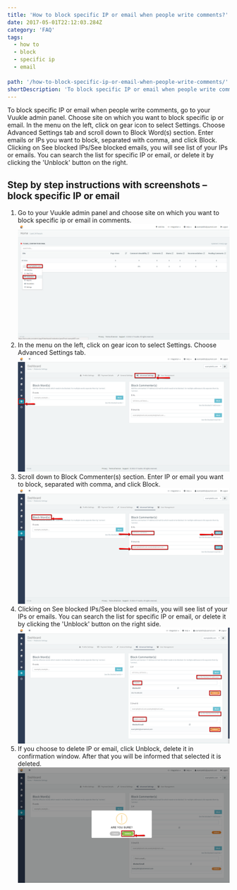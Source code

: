 ```yaml
---
title: 'How to block specific IP or email when people write comments?'
date: 2017-05-01T22:12:03.284Z
category: 'FAQ'
tags:
  - how to
  - block
  - specific ip
  - email

path: '/how-to-block-specific-ip-or-email-when-people-write-comments/'
shortDescription: 'To block specific IP or email when people write comments, go to your Vuukle admin panel. Choose site on which you want to block specific ip or email. '
---
```


To block specific IP or email when people write comments, go to your Vuukle admin panel. Choose site on which you want to block specific ip or email. In the menu on the left, click on gear icon to select Settings. Choose Advanced Settings tab and scroll down to Block Word(s) section. Enter emails or IPs you want to block, separated with comma, and click Block. Clicking on See blocked IPs/See blocked emails, you will see list of your IPs or emails. You can search the list for specific IP or email, or delete it by clicking the 'Unblock' button on the right.

## Step by step instructions with screenshots – block specific IP or email

1. Go to your Vuukle admin panel and choose site on which you want to block specific ip or email in comments.
   ![block specific IP 01](img-1.png)
2. In the menu on the left, click on gear icon to select Settings. Choose Advanced Settings tab.
   ![block specific IP 02](img-2.png)
3. Scroll down to Block Commenter(s) section. Enter IP or email you want to block, separated with comma, and click Block.
   ![block specific IP 03](img-3.png)
4. Clicking on See blocked IPs/See blocked emails, you will see list of your IPs or emails. You can search the list for specific IP or email, or delete it by clicking the 'Unblock' button on the right side.
   ![block specific IP 04](img-4.png)
5. If you choose to delete IP or email, click Unblock, delete it in confirmation window. After that you will be informed that selected it is deleted.
   ![block specific IP 05](img-5.png)
